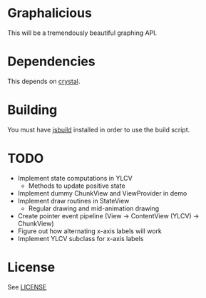 # Graphalicious

This will be a tremendously beautiful graphing API.

# Dependencies

This depends on [crystal](https://github.com/unixpickle/crystal).

# Building

You must have [jsbuild](https://github.com/unixpickle/jsbuild) installed in order to use the build script.

# TODO

 * Implement state computations in YLCV
   * Methods to update positive state
 * Implement dummy ChunkView and ViewProvider in demo
 * Implement draw routines in StateView
   * Regular drawing and mid-animation drawing
 * Create pointer event pipeline (View -> ContentView (YLCV) -> ChunkView)
 * Figure out how alternating x-axis labels will work
 * Implement YLCV subclass for x-axis labels

# License

See [LICENSE](LICENSE)
